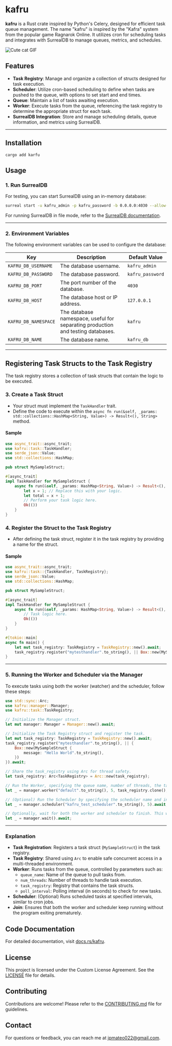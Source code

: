 # kafru

**kafru** is a Rust crate inspired by Python's Celery, designed for efficient task queue management. The name "kafru" is inspired by the "Kafra" system from the popular game Ragnarok Online. It utilizes cron for scheduling tasks and integrates with SurrealDB to manage queues, metrics, and schedules.

![Cute cat GIF](./kafru-overview.gif)

## Features

- **Task Registry**: Manage and organize a collection of structs designed for task execution.
- **Scheduler**: Utilize cron-based scheduling to define when tasks are pushed to the queue, with options to set start and end times.
- **Queue**: Maintain a list of tasks awaiting execution.
- **Worker**: Execute tasks from the queue, referencing the task registry to determine the appropriate struct for each task.
- **SurrealDB Integration**: Store and manage scheduling details, queue information, and metrics using SurrealDB.

---

## Installation

```
cargo add karfu
```

## Usage

### 1. Run SurrealDB

For testing, you can start SurrealDB using an in-memory database:

```bash
surreal start -u kafru_admin -p kafru_password -b 0.0.0.0:4030 --allow-all memory
```

For running SurrealDB in file mode, refer to the [SurrealDB documentation](https://surrealdb.com/docs/surrealdb/introduction/start).

---

### 2. Environment Variables

The following environment variables can be used to configure the database:

| Key                  | Description                                                   | Default Value      |
|----------------------|---------------------------------------------------------------|--------------------|
| `KAFRU_DB_USERNAME`  | The database username.                                         | `kafru_admin`      |
| `KAFRU_DB_PASSWORD`  | The database password.                                         | `kafru_password`   |
| `KAFRU_DB_PORT`      | The port number of the database.                               | `4030`             |
| `KAFRU_DB_HOST`      | The database host or IP address.                               | `127.0.0.1`        |
| `KAFRU_DB_NAMESPACE` | The database namespace, useful for separating production and testing databases. | `kafru`            |
| `KAFRU_DB_NAME`      | The database name.                                             | `kafru_db`         |

---

## Registering Task Structs to the Task Registry

The task registry stores a collection of task structs that contain the logic to be executed.

### 3. Create a Task Struct

- Your struct must implement the `TaskHandler` trait.
- Define the code to execute within the `async fn run(&self, _params: std::collections::HashMap<String, Value>) -> Result<(), String>` method.

#### Sample

```rust
use async_trait::async_trait;
use kafru::task::TaskHandler;
use serde_json::Value;
use std::collections::HashMap;

pub struct MySampleStruct;

#[async_trait]
impl TaskHandler for MySampleStruct {
    async fn run(&self, _params: HashMap<String, Value>) -> Result<(), String> {
        let x = 1; // Replace this with your logic.
        let total = x + 1;
        // Perform your task logic here.
        Ok(())
    }
}
```

### 4. Register the Struct to the Task Registry

- After defining the task struct, register it in the task registry by providing a name for the struct.

#### Sample

```rust
use async_trait::async_trait;
use kafru::task::{TaskHandler, TaskRegistry};
use serde_json::Value;
use std::collections::HashMap;

pub struct MySampleStruct;

#[async_trait]
impl TaskHandler for MySampleStruct {
    async fn run(&self, _params: HashMap<String, Value>) -> Result<(), String> {
        // Task logic here.
        Ok(())
    }
}

#[tokio::main]
async fn main() {
    let mut task_registry: TaskRegistry = TaskRegistry::new().await;
    task_registry.register("mytesthandler".to_string(), || Box::new(MySampleStruct)).await;
}
```

---

### 5. Running the Worker and Scheduler via the Manager

To execute tasks using both the worker (watcher) and the scheduler, follow these steps:

```rust
use std::sync::Arc;
use kafru::manager::Manager;
use kafru::task::TaskRegistry;

// Initialize the Manager struct.
let mut manager: Manager = Manager::new().await;

// Initialize the Task Registry struct and register the task.
let mut task_registry: TaskRegistry = TaskRegistry::new().await;
task_registry.register("mytesthandler".to_string(), || {
    Box::new(MySampleStruct {
        message: "Hello World".to_string(),
    })
}).await;

// Share the task_registry using Arc for thread safety.
let task_registry: Arc<TaskRegistry> = Arc::new(task_registry);

// Run the Worker, specifying the queue name, number of threads, the task registry, and task poll interval (in seconds).
let _ = manager.worker("default".to_string(), 5, task_registry.clone(), 15).await;

// (Optional) Run the Scheduler by specifying the scheduler name and interval (in seconds).
let _ = manager.scheduler("kafru_test_scheduler".to_string(), 5).await;

// Optionally, wait for both the worker and scheduler to finish. This will prevent the function from exiting prematurely.
let _ = manager.wait().await;
```

---

### Explanation

- **Task Registration**: Registers a task struct (`MySampleStruct`) in the task registry.
- **Task Registry**: Shared using `Arc` to enable safe concurrent access in a multi-threaded environment.
- **Worker**: Runs tasks from the queue, controlled by parameters such as:
  - `queue_name`: Name of the queue to pull tasks from.
  - `num_threads`: Number of threads to handle task execution.
  - `task_registry`: Registry that contains the task structs.
  - `poll_interval`: Polling interval (in seconds) to check for new tasks.
- **Scheduler**: (Optional) Runs scheduled tasks at specified intervals, similar to cron jobs.
- **Join**: Ensures that both the worker and scheduler keep running without the program exiting prematurely.


## Code Documentation

For detailed documentation, visit [docs.rs/kafru](https://docs.rs/kafru).

## License

This project is licensed under the Custom License Agreement. See the [LICENSE](LICENSE) file for details.

## Contributing

Contributions are welcome! Please refer to the [CONTRIBUTING.md](CONTRIBUTING.md) file for guidelines.

## Contact

For questions or feedback, you can reach me at [jpmateo022@gmail.com](mailto:jpmateo022@gmail.com).